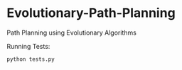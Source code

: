 # Evolutionary-Path-Planning

  
Path Planning using Evolutionary Algorithms
 

Running Tests:


```bash
python tests.py
```